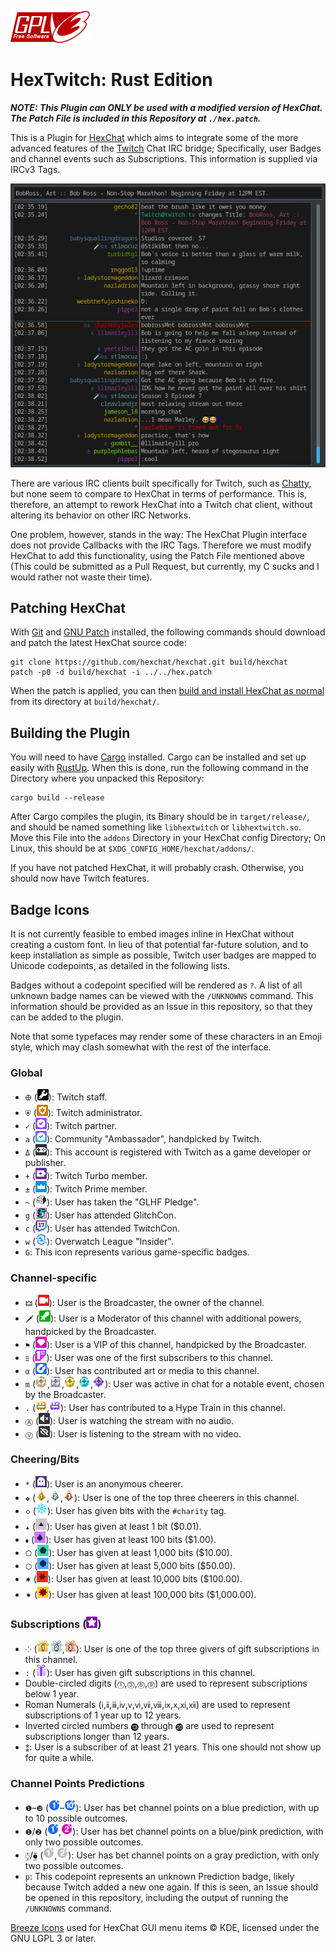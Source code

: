 [![License: GPLv3](img/gplv3-127x51.png)](https://opensource.org/licenses/GPL-3.0)

# HexTwitch: Rust Edition

***NOTE: This Plugin can ONLY be used with a modified version of HexChat. The Patch File is included in this Repository at `./hex.patch`.***

This is a Plugin for [HexChat](https://github.com/hexchat/hexchat) which aims to integrate some of the more advanced features of the [Twitch](https://twitch.tv) Chat IRC bridge; Specifically, user Badges and channel events such as Subscriptions. This information is supplied via IRCv3 Tags.

![Screenshot](img/ross.png)

There are various IRC clients built specifically for Twitch, such as [Chatty](https://github.com/chatty/chatty), but none seem to compare to HexChat in terms of performance. This is, therefore, an attempt to rework HexChat into a Twitch chat client, without altering its behavior on other IRC Networks.

One problem, however, stands in the way: The HexChat Plugin interface does not provide Callbacks with the IRC Tags. Therefore we must modify HexChat to add this functionality, using the Patch File mentioned above (This could be submitted as a Pull Request, but currently, my C sucks and I would rather not waste their time).

## Patching HexChat

With [Git](https://git-scm.com) and [GNU Patch](https://savannah.gnu.org/projects/patch) installed, the following commands should download and patch the latest HexChat source code:

```
git clone https://github.com/hexchat/hexchat.git build/hexchat
patch -p0 -d build/hexchat -i ../../hex.patch
```

When the patch is applied, you can then [build and install HexChat as normal](https://hexchat.readthedocs.io/en/latest/building.html) from its directory at `build/hexchat/`.

## Building the Plugin

You will need to have [Cargo](https://github.com/rust-lang/cargo) installed. Cargo can be installed and set up easily with [RustUp](https://rustup.rs/). When this is done, run the following command in the Directory where you unpacked this Repository:

```
cargo build --release
```

After Cargo compiles the plugin, its Binary should be in `target/release/`, and should be named something like `libhextwitch` or `libhextwitch.so`. Move this File into the `addons` Directory in your HexChat config Directory; On Linux, this should be at `$XDG_CONFIG_HOME/hexchat/addons/`.

If you have not patched HexChat, it will probably crash. Otherwise, you should now have Twitch features.


## Badge Icons

It is not currently feasible to embed images inline in HexChat without creating a custom font. In lieu of that potential far-future solution, and to keep installation as simple as possible, Twitch user badges are mapped to Unicode codepoints, as detailed in the following lists.

Badges without a codepoint specified will be rendered as `?`. A list of all unknown badge names can be viewed with the `/UNKNOWNS` command. This information should be provided as an Issue in this repository, so that they can be added to the plugin.

Note that some typefaces may render some of these characters in an Emoji style, which may clash somewhat with the rest of the interface.

### Global
- `🜨` (![staff](img/badges/staff.png)): Twitch staff.
- `⛨` (![admin](img/badges/admin.png)): Twitch administrator.
- `✓` (![partner](img/badges/partner.png)): Twitch partner.
- `a` (![ambassador](img/badges/ambassador.png)): Community "Ambassador", handpicked by Twitch.
- `Δ` (![game-developer](img/badges/game-developer.png)): This account is registered with Twitch as a game developer or publisher.
- `+` (![turbo](img/badges/turbo.png)): Twitch Turbo member.
- `±` (![premium](img/badges/premium.png)): Twitch Prime member.
- `~` (![glhf-pledge](img/badges/glhf-pledge.png)): User has taken the "GLHF Pledge".
- `g` (![glitchcon](img/badges/glitchcon2020.png)): User has attended GlitchCon.
- `c` (![twitchcon](img/badges/twitchcon2017.png)): User has attended TwitchCon.
- `w` (![overwatch-league-insider](img/badges/overwatch-league-insider_2018B.png)): Overwatch League "Insider".
- `G`: This icon represents various game-specific badges.

### Channel-specific
- `🜲` (![broadcaster](img/badges/broadcaster.png)): User is the Broadcaster, the owner of the channel.
- `🗡` (![moderator](img/badges/moderator.png)): User is a Moderator of this channel with additional powers, handpicked by the Broadcaster.
- `⚑` (![vip](img/badges/vip.png)): User is a VIP of this channel, handpicked by the Broadcaster.
- `ⲷ` (![founder](img/badges/founder.png)): User was one of the first subscribers to this channel.
- `α` (![artist-badge](img/badges/artist-badge.png)): User has contributed art or media to this channel.
- `m` (![moments](img/badges/moments-4.png),![moments](img/badges/moments-8.png),![moments](img/badges/moments-12.png),![moments](img/badges/moments-16.png),![moments](img/badges/moments-20.png)): User was active in chat for a notable event, chosen by the Broadcaster.
- `.` (![hype-train](img/badges/hype-train-1.png),![hype-train](img/badges/hype-train-2.png)): User has contributed to a Hype Train in this channel.
- `Ⓐ` (![no_audio](img/badges/no_audio.png)): User is watching the stream with no audio.
- `Ⓥ` (![no_video](img/badges/no_video.png)): User is listening to the stream with no video.

### Cheering/Bits
- `*` (![anonymous-cheerer](img/badges/anonymous-cheerer.png)): User is an anonymous cheerer.
- `❖` (![bits-leader](img/badges/bits-leader-1.png),![bits-leader](img/badges/bits-leader-2.png),![bits-leader](img/badges/bits-leader-3.png)): User is one of the top three cheerers in this channel.
- `🝔` (![bits-charity](img/badges/bits-charity.png)): User has given bits with the `#charity` tag.
- `▴` (![bits](img/badges/bits-1.png)): User has given at least 1 bit ($0.01).
- `⬧` (![bits](img/badges/bits-100.png)): User has given at least 100 bits ($1.00).
- `⬠` (![bits](img/badges/bits-1000.png)): User has given at least 1,000 bits ($10.00).
- `⬡` (![bits](img/badges/bits-5000.png)): User has given at least 5,000 bits ($50.00).
- `🟋` (![bits](img/badges/bits-10000.png)): User has given at least 10,000 bits ($100.00).
- `🟎` (![bits](img/badges/bits-100000.png)): User has given at least 100,000 bits ($1,000.00).

### Subscriptions (![subscriber](img/badges/subscriber-0.png))
- `⁘` (![sub-gift-leader](img/badges/sub-gift-leader-1.png),![sub-gift-leader](img/badges/sub-gift-leader-2.png),![sub-gift-leader](img/badges/sub-gift-leader-3.png)): User is one of the top three givers of gift subscriptions in this channel.
- `:` (![sub-gifter](img/badges/sub-gifter-1.png)): User has given gift subscriptions in this channel.
- Double-circled digits (`⓵`,`⓷`,`⓺`,`⓽`) are used to represent subscriptions below 1 year.
- Roman Numerals (`ⅰ`,`ⅱ`,`ⅲ`,`ⅳ`,`ⅴ`,`ⅵ`,`ⅶ`,`ⅷ`,`ⅸ`,`ⅹ`,`ⅺ`,`ⅻ`) are used to represent subscriptions of 1 year up to 12 years.
- Inverted circled numbers `⓭` through `⓴` are used to represent subscriptions longer than 12 years.
- `⁑`: User is a subscriber of at least 21 years. This one should not show up for quite a while.

### Channel Points Predictions
- `❶`–`❿` (![blue-1](img/badges/predictions-blue-1.png)–![blue-10](img/badges/predictions-blue-10.png)): User has bet channel points on a blue prediction, with up to 10 possible outcomes.
- `❶`/`❷` (![blue-1](img/badges/predictions-blue-1.png),![pink-2](img/badges/predictions-pink-2.png)): User has bet channel points on a blue/pink prediction, with only two possible outcomes.
- `⧲`/`⧳` (![gray-1](img/badges/predictions-gray-1.png),![gray-2](img/badges/predictions-gray-2.png)): User has bet channel points on a gray prediction, with only two possible outcomes.
- `p`: This codepoint represents an unknown Prediction badge, likely because Twitch added a new one again. If this is seen, an Issue should be opened in this repository, including the output of running the `/UNKNOWNS` command.


[Breeze Icons](https://develop.kde.org/frameworks/breeze-icons/) used for HexChat GUI menu items © KDE, licensed under the GNU LGPL 3 or later.
